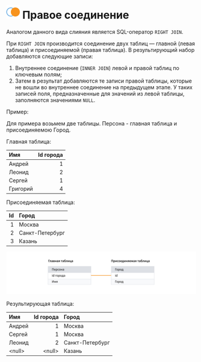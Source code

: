 # ![Правое соединение](../../../images/icons/joindata/join-right_default.svg) Правое соединение

Аналогом данного вида слияния является SQL-оператор `RIGHT JOIN`.

При `RIGHT JOIN` производится соединение двух таблиц — главной (левая таблица) и присоединяемой (правая таблица). В результирующий набор добавляются следующие записи:

1. Внутреннее соединение (`INNER JOIN`) левой и правой таблиц по ключевым полям;
2. Затем в результат добавляются те записи правой таблицы, которые не вошли во внутреннее соединение на предыдущем этапе. У таких записей поля, предназначенные для значений из левой таблицы, заполняются значениями `NULL`.

Пример:

Для примера возьмем две таблицы. Персона - главная таблица и присоединяемою Город.

Главная таблица:

|Имя|Id города|
|:-|-:|
|Андрей|1|
|Леонид|2|
|Сергей|1|
|Григорий|4|

Присоединяемая таблица:

|Id|Город|
|-:|:-|
|1|Москва|
|2|Санкт-Петербург|
|3|Казань|

![Связь](./merge.svg)

Результирующая таблица:

|Имя|Id города|Город|
|:-|-:|:-|
|Андрей|1|Москва|
|Сергей|1|Москва|
|Леонид|2|Санкт-Петербург|
|&#60;null>|&#60;null>|Казань|